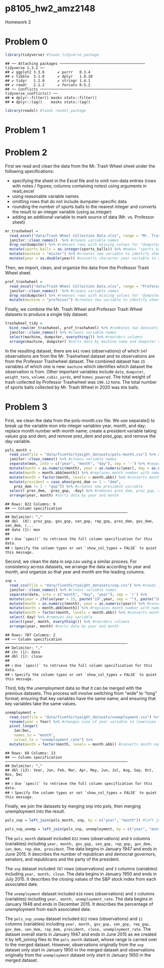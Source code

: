p8105_hw2_amz2148
================

Homework 2

# Problem 0

``` r
library(tidyverse) #loads tidyverse package
```

    ## ── Attaching packages ─────────────────────────────────────── tidyverse 1.3.2 ──
    ## ✔ ggplot2 3.3.6      ✔ purrr   0.3.4 
    ## ✔ tibble  3.1.8      ✔ dplyr   1.0.10
    ## ✔ tidyr   1.2.0      ✔ stringr 1.4.1 
    ## ✔ readr   2.1.2      ✔ forcats 0.5.2 
    ## ── Conflicts ────────────────────────────────────────── tidyverse_conflicts() ──
    ## ✖ dplyr::filter() masks stats::filter()
    ## ✖ dplyr::lag()    masks stats::lag()

``` r
library(readxl) #loads readxl package
```

# Problem 1

# Problem 2

First we read and clean the data from the Mr. Trash Wheel sheet under
the following specifications:

-   specifying the sheet in the Excel file and to omit non-data entries
    (rows with notes / figures; columns containing notes) using
    arguments in read_excel
-   using reasonable variable names
-   omitting rows that do not include dumpster-specific data
-   rounding the number of sports balls to the nearest integer and
    converts the result to an integer variable (using as.integer)
-   adding an additional variable to mark source of data
    (Mr. vs. Professor sheet)

``` r
mr_trashwheel = 
  read_excel("data/Trash Wheel Collection Data.xlsx", range = "Mr. Trash Wheel!A2:N549") %>% #reads in only desired section and sheet from excel document
  janitor::clean_names()  %>% #cleans variable names
  drop_na(dumpster) %>% #removes rows with missing values for "dumpster" variable
  mutate(sports_balls = as.integer(sports_balls)) %>% #makes "sports_balls" variable an integer
  mutate(machine = "mister") %>% #creates new variable to identify sheet/source of data 
  mutate(year = as.double(year)) #converts character year variable to double
```

Then, we import, clean, and organize the data from the Professor Trash
Wheel sheet.

``` r
prof_trashwheel = 
  read_excel("data/Trash Wheel Collection Data.xlsx", range = "Professor Trash Wheel!A2:M96") %>% #reads in only desired section and sheet from excel document
  janitor::clean_names()  %>% #cleans variable names
  drop_na(dumpster) %>% #removes rows with missing values for "dumpster" variable
  mutate(machine = "professor") #creates new variable to identify sheet/source of data 
```

Finally, we combine the Mr. Trash Wheel and Professor Trash Wheel
datasets to produce a single tidy dataset.

``` r
trashwheel_tidy = 
  bind_rows(mr_trashwheel, prof_trashwheel) %>% #combines two datasets into one
  janitor::clean_names() %>% #cleans variable names
  select(machine, dumpster, everything()) %>% #reorders columns
  arrange(machine, dumpster) #sorts data by machine name and dumpster number
```

In the resulting dataset, there are `641` rows (observations) of which
`547` observations are from the Mr. Trashwheel dataset and `94`
observations are from the Professor Trashwheel dataset. The combined
dataset has `15` variables of which one is new: `machine` which
identifies which dataset the observation is from. Other important
variables include `date`, `dumpster`, `weight_tons`,
`volume_cubic_yards`, and `homes_powered`. The total weight of trash
collected by Professor Trashwheel was `190.12` tons. The total number of
sports balls collected by Mr. Trash Wheel in 2020 was `856` balls.

# Problem 3

First, we clean the data from the pols-month.csv file. We use separate()
to break up the variable mon into integer variables year, month, and
day; replace month number with month name; create a president variable
taking values gop and dem, and remove prez_dem and prez_gop; and remove
the day variable.

``` r
pols_month = 
  read_csv(file = "data/fivethirtyeight_datasets/pols-month.csv") %>% #reads in csv file
  janitor::clean_names() %>% #cleans variable names
  separate(mon, into = c("year", "month", "day"), sep = '-') %>% #separates mon variable into year, month, day variables
  mutate(month = as.numeric(month), year = as.numeric(year), day = as.numeric(day)) %>% #converts new variables from character to numeric
  mutate(month = month.abb[month]) %>% #replaces month number with name
  mutate(month = factor(month, levels = month.abb)) %>% #converts month name to factor variable
  mutate(president = case_when(prez_dem == 1 ~ "dem", 
    prez_dem != 1 ~ "gop")) %>% #creates new president variable
  select(-prez_dem, -prez_gop, -day) %>% #removes prez_dem, prez_gap, and day variables
  arrange(year, month) #sorts data by year and month
```

    ## Rows: 822 Columns: 9
    ## ── Column specification ────────────────────────────────────────────────────────
    ## Delimiter: ","
    ## dbl  (8): prez_gop, gov_gop, sen_gop, rep_gop, prez_dem, gov_dem, sen_dem, r...
    ## date (1): mon
    ## 
    ## ℹ Use `spec()` to retrieve the full column specification for this data.
    ## ℹ Specify the column types or set `show_col_types = FALSE` to quiet this message.

Second, we clean the data in snp.csv using a similar process. For
consistency across datasets, we arrange the data according to year and
month, and organize so that year and month are the leading columns.

``` r
snp = 
  read_csv(file = "data/fivethirtyeight_datasets/snp.csv") %>% #reads in csv file
  janitor::clean_names() %>% #cleans variable names
  separate(date, into = c("month", "day", "year"), sep = '/') %>% 
  mutate(year = ifelse(year > 15, paste("19",year, sep = ""), paste("20",year, sep = ""))) %>% 
  mutate(month = as.numeric(month), year = as.numeric(year)) %>% #converts month and year variables from character to numeric
  mutate(month = month.abb[month]) %>% #replaces month number with name
  mutate(month = factor(month, levels = month.abb)) %>% #converts month name to factor variable
  select(-day) %>% #removes day variable
  select(year, month, everything()) %>% #reorders columns
  arrange(year, month) #sorts data by year and month
```

    ## Rows: 787 Columns: 2
    ## ── Column specification ────────────────────────────────────────────────────────
    ## Delimiter: ","
    ## chr (1): date
    ## dbl (1): close
    ## 
    ## ℹ Use `spec()` to retrieve the full column specification for this data.
    ## ℹ Specify the column types or set `show_col_types = FALSE` to quiet this message.

Third, tidy the unemployment data so that it can be merged with the
previous datasets. This process will involve switching from “wide” to
“long” format; ensuring that key variables have the same name; and
ensuring that key variables take the same values.

``` r
unemployment = 
  read_csv(file = "data/fivethirtyeight_datasets/unemployment.csv") %>% #reads in csv file
  rename(year = Year) %>% #changes case of year variable to lowercase (keeping months uppercase for later ease of merging with other files)
  pivot_longer(
    Jan:Dec,
    names_to = "month", 
    values_to = "unemployment_rate") %>% 
  mutate(month = factor(month, levels = month.abb)) #converts month name to factor variable
```

    ## Rows: 68 Columns: 13
    ## ── Column specification ────────────────────────────────────────────────────────
    ## Delimiter: ","
    ## dbl (13): Year, Jan, Feb, Mar, Apr, May, Jun, Jul, Aug, Sep, Oct, Nov, Dec
    ## 
    ## ℹ Use `spec()` to retrieve the full column specification for this data.
    ## ℹ Specify the column types or set `show_col_types = FALSE` to quiet this message.

Finally, we join the datasets by merging snp into pols, then merging
unemployment into the result.

``` r
pols_snp = left_join(pols_month, snp, by = c("year", "month")) #left join adds snp data into pols_month dataset

pols_snp_unemp = left_join(pols_snp, unemployment, by = c("year", "month")) #left join adds unemployment data into pols_snp dataset
```

The `pols_month` dataset included `822` rows (observations) and `9`
columns (variables) including
`year, month, gov_gop, sen_gop, rep_gop, gov_dem, sen_dem, rep_dem, president`.
The data begins in January 1947 and ends in June 2015. It describes the
number of republican and democrat governors, senators, and republicans
and the party of the president.

The `snp` dataset included `787` rows (observations) and `3` columns
(variables) including `year, month, close`. The data begins in January
1950 and ends in July 2015. It describes the closing values of the S&P
stock index from each associated date.

The `unemployment` dataset included `816` rows (observations) and `3`
columns (variables) including `year, month, unemployment_rate`. The data
begins in January 1948 and ends in December 2015. It describes the
percentage of unemployment from each associated date.

The `pols_snp_unemp` dataset included `822` rows (observations) and `11`
columns (variables) including
`year, month, gov_gop, sen_gop, rep_gop, gov_dem, sen_dem, rep_dem, president, close, unemployment_rate`.
The dataset overall starts in January 1947 and ends in June 2015 as we
created it by left_joining files to the `pols_month` dataset, whose
range is carried over to the merged dataset. However, observations
originally from the `snp` dataset only start in January 1950 in the
merged dataset and observations originally from the `unemployment`
dataset only start in January 1950 in the merged dataset.
